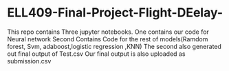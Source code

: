 # ELL409-Final-Project-Flight-DEelay-
This repo contains Three jupyter notebooks. One contains our code for Neural network
Second Contains Code for the rest of models(Ramdom forest, Svm, adaboost,logistic regression ,KNN)
The second also generated out final output of Test.csv
Our final output is also uploaded as submission.csv
